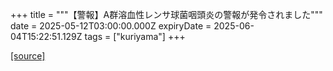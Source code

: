 +++
title = """【警報】A群溶血性レンサ球菌咽頭炎の警報が発令されました"""
date = 2025-05-12T03:00:00.000Z
expiryDate = 2025-06-04T15:22:51.129Z
tags = ["kuriyama"]
+++


[[source]](https://www.town.kuriyama.hokkaido.jp/soshiki/38/23062.html)
